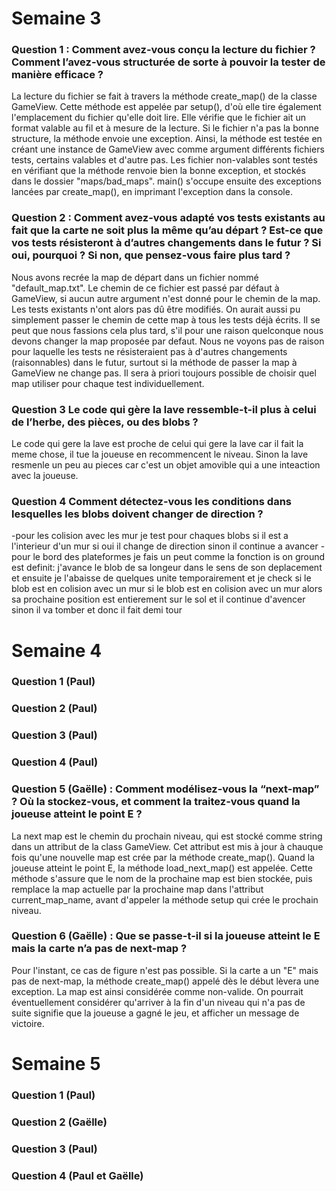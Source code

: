 # Semaine 3

### Question 1 : Comment avez-vous conçu la lecture du fichier ? Comment l’avez-vous structurée de sorte à pouvoir la tester de manière efficace ?

La lecture du fichier se fait à travers la méthode create_map() de la classe GameView. Cette méthode est appelée par setup(), d'où elle tire également l'emplacement du fichier qu'elle doit lire. 
Elle vérifie que le fichier ait un format valable au fil et à mesure de la lecture. Si le fichier n'a pas la bonne structure, la méthode envoie une exception. 
Ainsi, la méthode est testée en créant une instance de GameView avec comme argument différents fichiers tests, certains valables et d'autre pas. Les fichier non-valables sont testés en vérifiant que la méthode renvoie bien la bonne exception, et stockés dans le dossier "maps/bad_maps".
main() s'occupe ensuite des exceptions lancées par create_map(), en imprimant l'exception dans la console.


### Question 2 : Comment avez-vous adapté vos tests existants au fait que la carte ne soit plus la même qu’au départ ? Est-ce que vos tests résisteront à d’autres changements dans le futur ? Si oui, pourquoi ? Si non, que pensez-vous faire plus tard ?

Nous avons recrée la map de départ dans un fichier nommé "default_map.txt". Le chemin de ce fichier est passé par défaut à GameView, si aucun autre argument n'est donné pour le chemin de la map. Les tests existants n'ont alors pas dû être modifiés. On aurait aussi pu simplement passer le chemin de cette map à tous les tests déjà écrits. Il se peut que nous fassions cela plus tard, s'il pour une raison quelconque nous devons changer la map proposée par defaut. Nous ne voyons pas de raison pour laquelle les tests ne résisteraient pas à d'autres changements (raisonnables) dans le futur, surtout si la méthode de passer la map à GameView ne change pas. Il sera à priori toujours possible de choisir quel map utiliser pour chaque test individuellement.

### Question 3 Le code qui gère la lave ressemble-t-il plus à celui de l’herbe, des pièces, ou des blobs ? 
Le code qui gere la lave est proche de celui qui gere la lave car il fait la meme chose, il tue la joueuse en recommencent le niveau.
Sinon la  lave resmenle un peu au pieces car c'est un objet amovible qui a une inteaction avec la joueuse.

### Question 4 Comment détectez-vous les conditions dans lesquelles les blobs doivent changer de direction ?
-pour les colision avec les mur je test pour chaques blobs si il est a l'interieur d'un mur si oui il change de direction sinon il continue a avancer
-pour le bord des plateformes je fais un peut comme la fonction is on ground est definit: j'avance le blob de sa longeur dans le sens de son deplacement et ensuite je l'abaisse de quelques unite temporairement et je check si le blob est en colision avec un mur si le blob est en colision avec un mur alors sa prochaine position est entierement sur le sol et il continue d'avencer  sinon il va tomber et donc il fait demi tour

# Semaine 4

### Question 1 (Paul)
### Question 2 (Paul)
### Question 3 (Paul)
### Question 4 (Paul)

### Question 5 (Gaëlle) : Comment modélisez-vous la “next-map” ? Où la stockez-vous, et comment la traitez-vous quand la joueuse atteint le point E ?

La next map est le chemin du prochain niveau, qui est stocké comme string dans un attribut de la class GameView. Cet attribut est mis à jour à chauque fois qu'une nouvelle map est crée par la méthode create_map(). Quand la joueuse atteint le point E, la méthode load_next_map() est appelée. Cette méthode s'assure que le nom de la prochaine map est bien stockée, puis remplace la map actuelle par la prochaine map dans l'attribut current_map_name, avant d'appeler la méthode setup qui crée le prochain niveau. 

### Question 6 (Gaëlle) : Que se passe-t-il si la joueuse atteint le E mais la carte n’a pas de next-map ?

Pour l'instant, ce cas de figure n'est pas possible. Si la carte a un "E" mais pas de next-map, la méthode create_map() appelé dès le début lèvera une exception. La map est ainsi considérée comme non-valide. On pourrait éventuellement considérer qu'arriver à la fin d'un niveau qui n'a pas de suite signifie que la joueuse a gagné le jeu, et afficher un message de victoire.

# Semaine 5

### Question 1 (Paul)

### Question 2 (Gaëlle)

### Question 3 (Paul)

### Question 4 (Paul et Gaëlle)